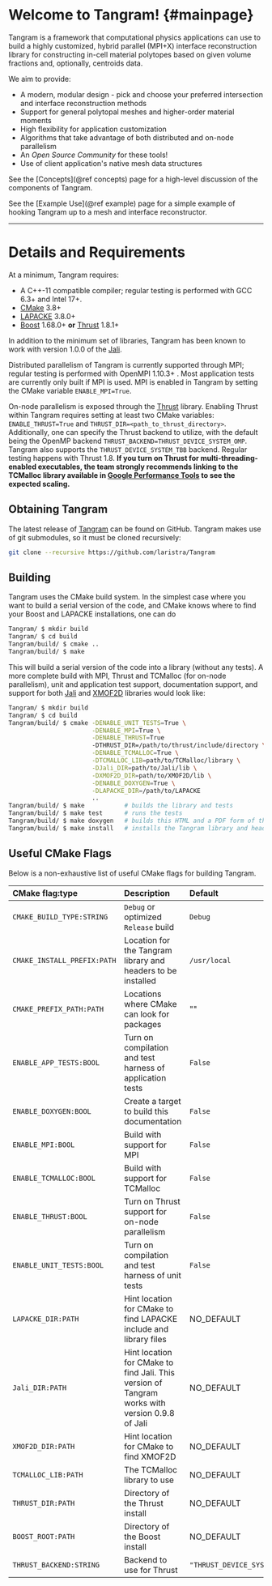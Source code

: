 # Welcome to Tangram!   {#mainpage}

Tangram is a framework that computational physics applications can use
to build a highly customized, hybrid parallel (MPI+X) interface
reconstruction library for constructing in-cell material polytopes
based on given volume fractions and, optionally, centroids data.

We aim to provide:
- A modern, modular design - pick and choose your preferred
  intersection and interface reconstruction methods
- Support for general polytopal meshes and higher-order material moments
- High flexibility for application customization
- Algorithms that take advantage of both distributed and on-node parallelism
- An _Open Source Community_ for these tools!
- Use of client application's native mesh data structures

See the [Concepts](@ref concepts) page for a high-level discussion of
the components of Tangram.

See the [Example Use](@ref example) page for a simple example of
hooking Tangram up to a mesh and interface reconstructor.

---

# Details and Requirements

At a minimum, Tangram requires:
- A C++-11 compatible compiler; regular testing is performed with GCC
  6.3+ and Intel 17+.
- [CMake](https://cmake.org) 3.8+
- [LAPACKE](https://https://github.com/Reference-LAPACK/lapack/tree/master/LAPACKE) 3.8.0+
- [Boost](https://www.boost.org) 1.68.0+ **or** [Thrust](https://thrust.github.io/) 1.8.1+

In addition to the minimum set of libraries, Tangram has been known to
work with version 1.0.0 of the [Jali](https://github.com/lanl/jali).

Distributed parallelism of Tangram is currently supported through MPI;
regular testing is performed with OpenMPI 1.10.3+ . Most application
tests are currently only built if MPI is
used.  MPI is enabled in Tangram by setting the CMake variable
`ENABLE_MPI=True`.

On-node parallelism is exposed through
the [Thrust](https://thrust.github.io) library.  Enabling Thrust
within Tangram requires setting at least two CMake variables:
`ENABLE_THRUST=True` and `THRUST_DIR=<path_to_thrust_directory>`.
Additionally, one can specify the Thrust backend to utilize, with the
default being the OpenMP backend
`THRUST_BACKEND=THRUST_DEVICE_SYSTEM_OMP`.  Tangram also supports the
`THRUST_DEVICE_SYSTEM_TBB` backend.  Regular testing happens with
Thrust 1.8. **If you turn
on Thrust for multi-threading-enabled executables, the team strongly
recommends linking to the TCMalloc library available in [Google
Performance Tools](https://github.com/gperftools/gperftools) 
to see the expected scaling.**

## Obtaining Tangram

The latest release of [Tangram](https://github.com/laristra/Tangram)
can be found on GitHub.  Tangram makes use of git submodules, so it must be
cloned recursively:

```sh
git clone --recursive https://github.com/laristra/Tangram
```

## Building

Tangram uses the CMake build system.  In the simplest case where you
want to build a serial version of the code, and CMake knows where to
find your Boost and LAPACKE installations, one can do

```sh
Tangram/ $ mkdir build
Tangram/ $ cd build
Tangram/build/ $ cmake ..
Tangram/build/ $ make
```

This will build a serial version of the code into a library (without
any tests).  A more complete build with MPI, Thrust and TCMalloc (for on-node
parallelism), unit and application test support, documentation
support, and support for both [Jali](https://github.com/lanl/jali) and
[XMOF2D](https://github.com/laristra/XMOF2D) libraries would look
like:

~~~sh
Tangram/ $ mkdir build
Tangram/ $ cd build
Tangram/build/ $ cmake -DENABLE_UNIT_TESTS=True \
                       -DENABLE_MPI=True \
                       -DENABLE_THRUST=True 
                       -DTHRUST_DIR=/path/to/thrust/include/directory \
                       -DENABLE_TCMALLOC=True \
                       -DTCMALLOC_LIB=path/to/TCMalloc/library \
                       -DJali_DIR=path/to/Jali/lib \
                       -DXMOF2D_DIR=path/to/XMOF2D/lib \
                       -DENABLE_DOXYGEN=True \
                       -DLAPACKE_DIR=/path/to/LAPACKE
                       ..
Tangram/build/ $ make           # builds the library and tests
Tangram/build/ $ make test      # runs the tests
Tangram/build/ $ make doxygen   # builds this HTML and a PDF form of the documentation
Tangram/build/ $ make install   # installs the Tangram library and headers into CMAKE_INSTALL_PREFIX
~~~

## Useful CMake Flags
Below is a non-exhaustive list of useful CMake flags for building
Tangram.

| CMake flag:type | Description | Default |
|:----------|:------------|:--------|
| `CMAKE_BUILD_TYPE:STRING`| `Debug` or optimized `Release` build | `Debug` |
| `CMAKE_INSTALL_PREFIX:PATH` | Location for the Tangram library and headers to be installed | `/usr/local` |
| `CMAKE_PREFIX_PATH:PATH` | Locations where CMake can look for packages | "" |
| `ENABLE_APP_TESTS:BOOL` | Turn on compilation and test harness of application tests | `False` |
| `ENABLE_DOXYGEN:BOOL` | Create a target to build this documentation | `False` |
| `ENABLE_MPI:BOOL` | Build with support for MPI | `False` |
| `ENABLE_TCMALLOC:BOOL` | Build with support for TCMalloc | `False` |
| `ENABLE_THRUST:BOOL` | Turn on Thrust support for on-node parallelism | `False` |
| `ENABLE_UNIT_TESTS:BOOL` | Turn on compilation and test harness of unit tests | `False` |
| `LAPACKE_DIR:PATH` | Hint location for CMake to find LAPACKE include and library files | NO_DEFAULT |
| `Jali_DIR:PATH` | Hint location for CMake to find Jali.  This version of Tangram works with version 0.9.8 of Jali | NO_DEFAULT |
| `XMOF2D_DIR:PATH` | Hint location for CMake to find XMOF2D | NO_DEFAULT |
| `TCMALLOC_LIB:PATH` | The TCMalloc library to use | NO_DEFAULT |
| `THRUST_DIR:PATH` | Directory of the Thrust install | NO_DEFAULT |
| `BOOST_ROOT:PATH` | Directory of the Boost install | NO_DEFAULT |
| `THRUST_BACKEND:STRING` | Backend to use for Thrust | `"THRUST_DEVICE_SYSTEM_OMP"` |
